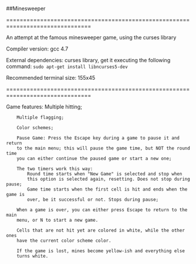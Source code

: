 ##Minesweeper

===============================================================================

An attempt at the famous minesweeper game, using the curses library

Compiler version:   gcc 4.7

External dependencies: curses library, get it executing the following command:
	`sudo apt-get install libncurses5-dev`

Recommended terminal size: 155x45

===============================================================================

Game features:
		Multiple hitting;
		
		Multiple flagging;
		
		Color schemes;
		
		Pause Game: Press the Escape key during a game to pause it and return
		to the main menu; this will pause the game time, but NOT the round time
		you can either continue the paused game or start a new one;
		
		The two timers work this way:
			Round time starts when "New Game" is selected and stop when 
			this option is selected again, resetting. Does not stop during pause;
			Game time starts when the first cell is hit and ends when the game is
			over, be it successful or not. Stops during pause;
			
		When a game is over, you can either press Escape to return to the main
		menu, or N to start a new game.
		
		Cells that are not hit yet are colored in white, while the other ones
		have the current color scheme color.
		
		If the game is lost, mines become yellow-ish and everything else
		turns white.
